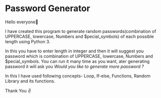 # Password Generator
Hello everyone👋 

I have created this program to generate random passwords(combination of UPPERCASE, lowercase, Numbers and $pecial_symbols) of each possible length using Python 3.

In this you have to enter length in integer and then it will suggest you password which is combination of UPPERCASE, lowercase, Numbers and $pecial_symbols. You can run it many time as you want, ater generating password it will ask you _Would you like to generate more password ?_

In this I have used following concepts-
Loop,
If-else,
Functions,
Random Library and its functions.

Thank You ✌
